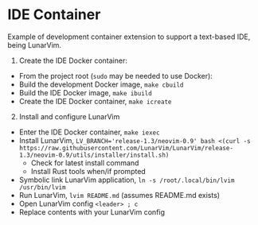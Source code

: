 # IDE Container
Example of development container extension to support a text-based IDE, being LunarVim.

1. Create the IDE Docker container: 
  - From the project root (`sudo` may be needed to use Docker):
  - Build the development Docker image, `make cbuild`  
  - Build the IDE Docker image, `make ibuild`
  - Create the IDE Docker container, `make icreate`

2. Install and configure LunarVim
  - Enter the IDE Docker container, `make iexec`
  - Install LunarVim, `LV_BRANCH='release-1.3/neovim-0.9' bash <(curl -s https://raw.githubusercontent.com/LunarVim/LunarVim/release-1.3/neovim-0.9/utils/installer/install.sh)`
    - Check for latest install command
    - Install Rust tools when/if prompted
  - Symbolic link LunarVim application, `ln -s /root/.local/bin/lvim /usr/bin/lvim`
  - Run LunarVim, `lvim README.md` (assumes README.md exists)
  - Open LunarVim config `<leader> ; c`
  - Replace contents with your LunarVim config

